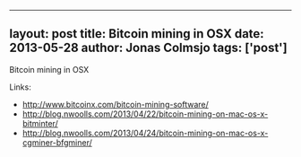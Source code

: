 
---
layout: post
title: Bitcoin mining in OSX
date: 2013-05-28
author: Jonas Colmsjo
tags: ['post']
---

Bitcoin mining in OSX





Links:

 * http://www.bitcoinx.com/bitcoin-mining-software/
 * http://blog.nwoolls.com/2013/04/22/bitcoin-mining-on-mac-os-x-bitminter/
 * http://blog.nwoolls.com/2013/04/24/bitcoin-mining-on-mac-os-x-cgminer-bfgminer/

